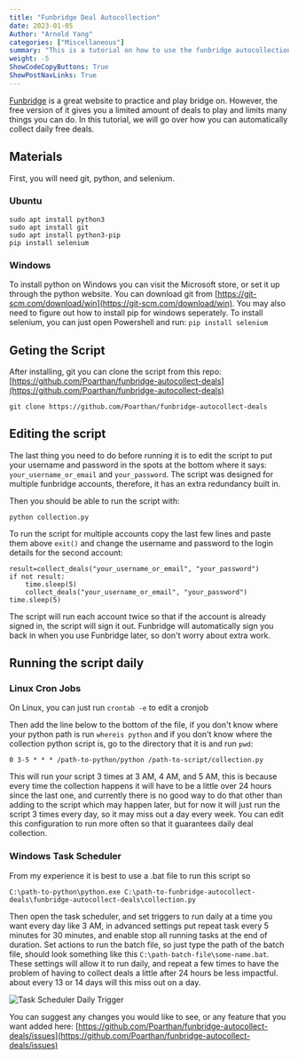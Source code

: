 ```yaml
---
title: "Funbridge Deal Autocollection"
date: 2023-01-05
Author: "Arnold Yang"
categories: ["Miscellaneous"]
summary: "This is a tutorial on how to use the funbridge autocollection bot to autocollect daily deals on Windows and Ubuntu Linux."
weight: -5
ShowCodeCopyButtons: True
ShowPostNavLinks: True
---
```


[Funbridge](https://www.funbridge.com/) is a great website to practice and play bridge on. However, the free version of it gives you a limited amount of deals to play and limits many things you can do. In this tutorial, we will go over how you can automatically collect daily free deals.

## Materials
First, you will need git, python, and selenium.
### Ubuntu
```
sudo apt install python3
sudo apt install git
sudo apt install python3-pip
pip install selenium
```

### Windows
To install python on Windows you can visit the Microsoft store, or set it up through the python website.
You can download git from [https://git-scm.com/download/win](https://git-scm.com/download/win).
You may also need to figure out how to install pip for windows seperately.
To install selenium, you can just open Powershell and run:
`pip install selenium`

## Geting the Script

After installing, git you can clone the script from this repo: [https://github.com/Poarthan/funbridge-autocollect-deals](https://github.com/Poarthan/funbridge-autocollect-deals)
```
git clone https://github.com/Poarthan/funbridge-autocollect-deals
```

## Editing the script
The last thing you need to do before running it is to edit the script to put your username and password in the spots at the bottom where it says: `your_username_or_email` and `your_password`. The script was designed for multiple funbridge accounts, therefore, it has an extra redundancy built in.

Then you should be able to run the script with:
```
python collection.py
```

To run the script for multiple accounts copy the last few lines and paste them above `exit()` and change the username and password to the login details for the second account:
```
result=collect_deals("your_username_or_email", "your_password")
if not result:
    time.sleep(5)
    collect_deals("your_username_or_email", "your_password")
time.sleep(5)
```

The script will run each account twice so that if the account is already signed in, the script will sign it out. Funbridge will automatically sign you back in when you use Funbridge later, so don't worry about extra work.

## Running the script daily
### Linux Cron Jobs
On Linux, you can just run `crontab -e` to edit a cronjob

Then add the line below to the bottom of the file, if you don't know where your python path is run `whereis python` and if you don't know where the collection python script is, go to the directory that it is and run `pwd`:
```
0 3-5 * * * /path-to-python/python /path-to-script/collection.py
```
This will run your script 3 times at 3 AM, 4 AM, and 5 AM, this is because every time the collection happens it will have to be a little over 24 hours since the last one, and currently there is no good way to do that other than adding to the script which may happen later, but for now it will just run the script 3 times every day, so it may miss out a day every week. You can edit this configuration to run more often so that it guarantees daily deal collection.

### Windows Task Scheduler
From my experience it is best to use a .bat file to run this script so
```
C:\path-to-python\python.exe C:\path-to-funbridge-autocollect-deals\funbridge-autocollect-deals\collection.py
```

Then open the task scheduler, and set triggers to run daily at a time you want every day like 3 AM, in advanced settings put repeat task every 5 minutes for 30 minutes, and enable stop all running tasks at the end of duration. Set actions to run the batch file, so just type the path of the batch file, should look something like this `C:\path-batch-file\some-name.bat`. These settings will allow it to run daily, and repeat a few times to have the problem of having to collect deals a little after 24 hours be less impactful. about every 13 or 14 days will this miss out on a day.

![Task Scheduler Daily Trigger](/uploads/task-scheduler-trigger.jpg)

You can suggest any changes you would like to see, or any feature that you want added here: [https://github.com/Poarthan/funbridge-autocollect-deals/issues](https://github.com/Poarthan/funbridge-autocollect-deals/issues)
